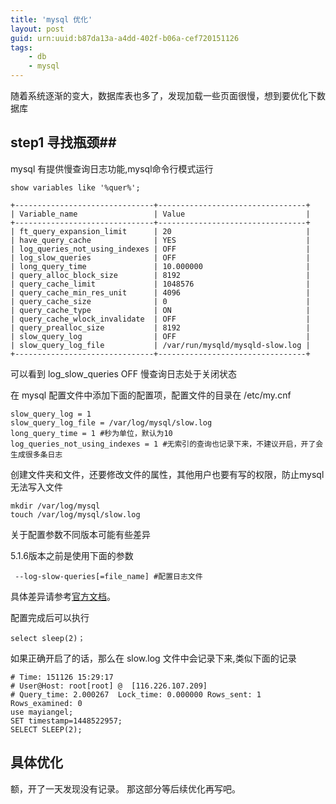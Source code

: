 ```yaml
---
title: 'mysql 优化'
layout: post
guid: urn:uuid:b87da13a-a4dd-402f-b06a-cef720151126
tags:
    - db
    - mysql
---
```


随着系统逐渐的变大，数据库表也多了，发现加载一些页面很慢，想到要优化下数据库

## step1 寻找瓶颈##
mysql 有提供慢查询日志功能,mysql命令行模式运行

    show variables like '%quer%';


```
+-------------------------------+---------------------------------+
| Variable_name                 | Value                           |
+-------------------------------+---------------------------------+
| ft_query_expansion_limit      | 20                              |
| have_query_cache              | YES                             |
| log_queries_not_using_indexes | OFF                             |
| log_slow_queries              | OFF                             |
| long_query_time               | 10.000000                       |
| query_alloc_block_size        | 8192                            |
| query_cache_limit             | 1048576                         |
| query_cache_min_res_unit      | 4096                            |
| query_cache_size              | 0                               |
| query_cache_type              | ON                              |
| query_cache_wlock_invalidate  | OFF                             |
| query_prealloc_size           | 8192                            |
| slow_query_log                | OFF                             |
| slow_query_log_file           | /var/run/mysqld/mysqld-slow.log |
+-------------------------------+---------------------------------+
```

可以看到 log_slow_queries   OFF 慢查询日志处于关闭状态

在 mysql 配置文件中添加下面的配置项，配置文件的目录在 /etc/my.cnf 

```
slow_query_log = 1
slow_query_log_file = /var/log/mysql/slow.log
long_query_time = 1 #秒为单位，默认为10
log_queries_not_using_indexes = 1 #无索引的查询也记录下来，不建议开启，开了会生成很多条日志
```

创建文件夹和文件，还要修改文件的属性，其他用户也要有写的权限，防止mysql无法写入文件      

    mkdir /var/log/mysql
    touch /var/log/mysql/slow.log
    
关于配置参数不同版本可能有些差异

5.1.6版本之前是使用下面的参数 
    
     --log-slow-queries[=file_name] #配置日志文件

具体差异请参考[官方文档][1]。 

配置完成后可以执行

    select sleep(2)；
	
如果正确开启了的话，那么在 slow.log 文件中会记录下来,类似下面的记录

```
# Time: 151126 15:29:17
# User@Host: root[root] @  [116.226.107.209]
# Query_time: 2.000267  Lock_time: 0.000000 Rows_sent: 1  Rows_examined: 0
use mayiangel;
SET timestamp=1448522957;
SELECT SLEEP(2);
```


## 具体优化 ##

额，开了一天发现没有记录。
那这部分等后续优化再写吧。

  [1]: http://dev.mysql.com/doc/refman/5.1/en/slow-query-log.html